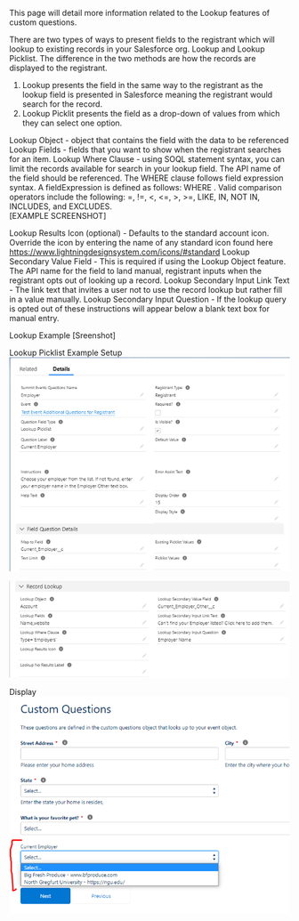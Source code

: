This page will detail more information related to the Lookup features of custom questions.

There are two types of ways to present fields to the registrant which will lookup to existing records in your Salesforce org.  Lookup and Lookup Picklist.  The difference in the two methods are how the records are displayed to the registrant. 

1. Lookup presents the field in the same way to the registrant as the lookup field is presented in Salesforce meaning the registrant would search for the record. 
2. Lookup Picklit presents the field as a drop-down of values from which they can select one option.


Lookup Object - object that contains the field with the data to be referenced
Lookup Fields - fields that you want to show when the registrant searches for an item.
Lookup Where Clause - using SOQL statement syntax, you can limit the records available for search in your lookup field. The API name of the field should be referenced. The WHERE clause follows field expression syntax. A fieldExpression is defined as follows: WHERE . Valid comparison operators include the following: =, !=, <, <=, >, >=, LIKE, IN, NOT IN, INCLUDES, and EXCLUDES.  
     [EXAMPLE SCREENSHOT]
    
Lookup Results Icon (optional) - Defaults to the standard account icon. Override the icon by entering the name of any standard icon found here https://www.lightningdesignsystem.com/icons/#standard
Lookup Secondary Value Field - This is required if using the Lookup Object feature. The API name for the field to land manual, registrant inputs when the registrant opts out of looking up a record.
Lookup Secondary Input Link Text - The link text that invites a user not to use the record lookup but rather fill in a value manually.
Lookup Secondary Input Question - If the lookup query is opted out of these instructions will appear below a blank text box for manual entry.

Lookup Example
[Sreenshot]

Lookup Picklist Example
Setup
![](images/Lookup%20Picklist-Screen1.PNG)

![](images/Lookup_Picklist-Screen2.PNG)

Display
![](images/Lookup_Picklist-Screen3.PNG)

